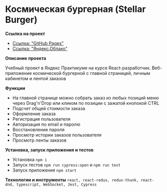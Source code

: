 # Космическая бургерная (Stellar Burger)

**Cсылка на проект**

* [Ссылка: "GitHub Pages"](https://shadowscorpionss.github.io/react-burger/)
* [Ссылка: "Яндекс.Облако"](https://grachevmi.students.nomoredomainsmonster.ru/)

**Описание проекта**

Учебный проект в Яндекс Практикуме на курсе React-разработчик. 
Веб-приложение космической бургерной с главной страницей, личным кабинетом и лентой заказов

**Функции**

* На главной странице можно собрать заказ из любых позиций меню через Drag'n'Drop или кликом по позиции с зажатой кнопокой CTRL
* Подсчет общей стоимости заказа
* Оформление заказа
* Регистрация пользователя
* Авторизация по email и паролю 
* Восстановление пароля
* Просмотр истории заказов пользователя
* Просмотр ленты заказов

**Установка, запуск приложения и тестов**

- Установка `npm i`
- Запуск тестов `npm run cypress:open` и `npm run test`
- Запуск приложения `npm start`

**Технологии и инструменты**
`react, react-redux, redux-thunk, react-dnd, typescript, WebSocket, Jest, Cypress`